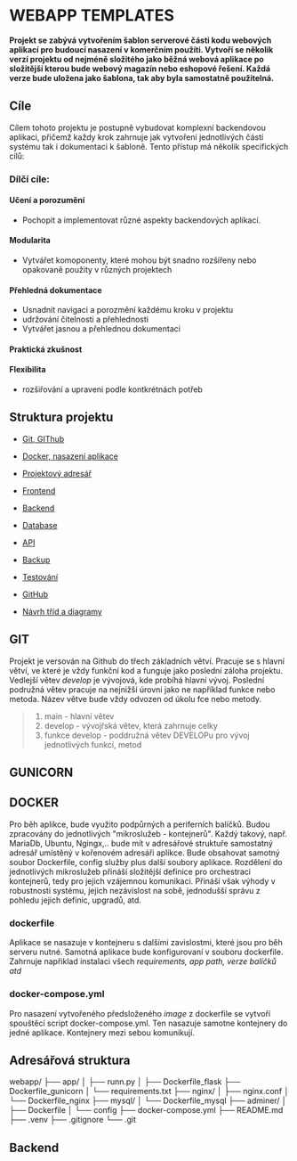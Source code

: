 # WEBAPP TEMPLATES

**Projekt se zabývá vytvořením šablon serverové části kodu webových aplikací pro budoucí nasazení v komerčním použíti. Vytvoří se několik verzí projektu od nejméně složitého jako běžná webová aplikace po složitější kterou bude webový magazín nebo eshopové řešení. Každá verze bude uložena jako šablona, tak aby byla samostatně použitelná.**

## Cíle

Cílem tohoto projektu je postupně vybudovat komplexní backendovou aplikaci, přičemž každy krok zahrnuje jak vytvoření jednotlivých částí systému tak i dokumentaci k šabloně. Tento přístup má několik specifických cílů:

### Dílčí cíle:

#### Učení a porozumění
- Pochopit a implementovat různé aspekty backendových aplikací.

#### Modularita
- Vytvářet komoponenty, které mohou být snadno rozšířeny nebo opakovaně použity v různých projektech

#### Přehledná dokumentace
- Usnadnit navigaci a porozmění každému kroku v projektu
- udržování čitelnosti a přehlednosti
- Vytvářet jasnou a přehlednou dokumentaci

#### Praktická zkušnost

#### Flexibilita
- rozšiřování a upraveni podle kontkrétnách potřeb

## Struktura projektu

- [Git, GIThub](#GIT)
- [Docker, nasazení aplikace ](#DOCKER)
- [Projektový adresář](Projektovy_adresar.md)
- [Frontend](#frontend)
- [Backend](#backend)
- [Database](#database)
- [API](#api)
- [Backup](#backup)
- [Testování](#testovani)

- [GitHub](#github)
- [Návrh tříd a diagramy](#navrh-trid-a-diagramy)

## GIT

Projekt je versován na Github do třech základních větví. Pracuje se s hlavní větví, ve které je vždy funkční kod a funguje jako poslední záloha projektu. Vedlejší větev *develop* je vývojová, kde probíhá hlavní vývoj. Poslední podružná větev pracuje na nejnižší úrovni jako ne například funkce nebo metoda. Název větve bude vždy odvozen od úkolu fce nebo metody.

> 1. main - hlavní větev
> 2. develop - vývojřská větev, která zahrnuje celky
> 3. funkce develop - poddružná větev DEVELOPu pro vývoj jednotlivých funkcí, metod


## GUNICORN


## DOCKER

Pro běh aplikce, bude využito podpůrných a periferních balíčků. Budou zpracovány do jednotlivých "mikroslužeb - kontejnerů". Každý takový, např. MariaDb, Ubuntu, Ngingx,.. bude mít v adresářové struktuře samostatný adresář umístěný v kořenovém adresáři aplikce.
Bude obsahovat samotný soubor Dockerfile, config služby plus další soubory aplikace.
Rozdělení do jednotlivých mikroslužeb přináší složitější definice pro orchestraci kontejnerů, tedy pro jejich vzájemnou komunikaci. Přináší však výhody v robustnosti systému, jejich nezávislost na sobě, jednodušší správu z pohledu jejich definic, upgradů, atd.

### dockerfile
Aplikace se nasazuje v kontejneru s dalšími zavislostmi, které jsou pro běh serveru nutné. Samotná aplikace bude konfigurovaní v souboru dockerfile. Zahrnuje napřiklad instalaci všech *requirements, app path, verze balíčků atd*

### docker-compose.yml
Pro nasazení vytvořeného předsloženého *image* z dockerfile se vytvoří spouštěcí script docker-compose.yml. Ten nasazuje samotne kontejnery do jedné aplikace. Kontejnery mezi sebou komunikují. 



## Adresářová struktura

webapp/
  ├── app/
  │   ├── runn.py
  │   ├── Dockerfile_flask
      ├── Dockerfile_gunicorn
  │   └── requirements.txt
  ├── nginx/
  │   ├── nginx.conf
  │   └── Dockerfile_nginx
  ├── mysql/
  │   └── Dockerfile_mysql
  ├── adminer/
  │   ├── Dockerfile
  │   └── config
  ├── docker-compose.yml
  ├── README.md
  ├── .venv
  ├── .gitignore
  └── .git

## Backend

